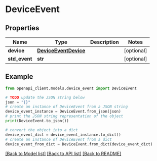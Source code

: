 # DeviceEvent


## Properties

Name | Type | Description | Notes
------------ | ------------- | ------------- | -------------
**device** | [**DeviceEventDevice**](DeviceEventDevice.md) |  | [optional] 
**std_event** | **str** |  | [optional] 

## Example

```python
from openapi_client.models.device_event import DeviceEvent

# TODO update the JSON string below
json = "{}"
# create an instance of DeviceEvent from a JSON string
device_event_instance = DeviceEvent.from_json(json)
# print the JSON string representation of the object
print(DeviceEvent.to_json())

# convert the object into a dict
device_event_dict = device_event_instance.to_dict()
# create an instance of DeviceEvent from a dict
device_event_from_dict = DeviceEvent.from_dict(device_event_dict)
```
[[Back to Model list]](../README.md#documentation-for-models) [[Back to API list]](../README.md#documentation-for-api-endpoints) [[Back to README]](../README.md)


